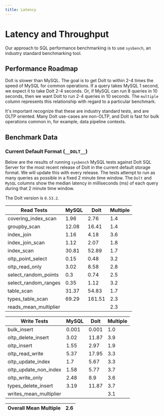 ```yaml
---
title: Latency
---
```


# Latency and Throughput

Our approach to SQL performance benchmarking is to use `sysbench`, an
industry standard benchmarking tool.

## Performance Roadmap

Dolt is slower than MySQL. The goal is to get Dolt to within 2-4 times
the speed of MySQL for common operations. If a query takes MySQL 1
second, we expect it to take Dolt 2-4 seconds. Or, if MySQL can run 8
queries in 10 seconds, then we want Dolt to run 2-4 queries in 10
seconds. The `multiple` column represents this relationship with
regard to a particular benchmark.

It's important recognize that these are industry standard tests, and
are OLTP oriented. Many Dolt use-cases are non-OLTP, and Dolt is fast
for bulk operations common in, for example, data pipeline contexts.

## Benchmark Data

### Current Default Format (`__DOLT__`)

Below are the results of running `sysbench` MySQL tests against Dolt
SQL Server for the most recent release of Dolt in the current default 
storage format. We will update this with every release. The tests 
attempt to run as many queries as possible in a fixed 2 minute time 
window. The `Dolt` and `MySQL` columns show the median latency in 
milliseconds (ms) of each query during that 2 minute time window.

The Dolt version is `0.53.2`.

<!-- START___DOLT___LATENCY_RESULTS_TABLE -->
|       Read Tests        | MySQL |  Dolt  | Multiple |
|-------------------------|-------|--------|----------|
| covering\_index\_scan   |  1.96 |   2.76 |      1.4 |
| groupby\_scan           | 12.08 |  16.41 |      1.4 |
| index\_join             |  1.16 |   4.18 |      3.6 |
| index\_join\_scan       |  1.12 |   2.07 |      1.8 |
| index\_scan             | 30.81 |  52.89 |      1.7 |
| oltp\_point\_select     |  0.15 |   0.48 |      3.2 |
| oltp\_read\_only        |  3.02 |   8.58 |      2.8 |
| select\_random\_points  |   0.3 |   0.74 |      2.5 |
| select\_random\_ranges  |  0.35 |   1.12 |      3.2 |
| table\_scan             | 31.37 |  54.83 |      1.7 |
| types\_table\_scan      | 69.29 | 161.51 |      2.3 |
| reads\_mean\_multiplier |       |        |      2.3 |

|       Write Tests        | MySQL | Dolt  | Multiple |
|--------------------------|-------|-------|----------|
| bulk\_insert             | 0.001 | 0.001 |      1.0 |
| oltp\_delete\_insert     |  3.02 | 11.87 |      3.9 |
| oltp\_insert             |  1.55 |  2.97 |      1.9 |
| oltp\_read\_write        |  5.37 | 17.95 |      3.3 |
| oltp\_update\_index      |   1.7 |  5.67 |      3.3 |
| oltp\_update\_non\_index |  1.58 |  5.77 |      3.7 |
| oltp\_write\_only        |  2.48 |   8.9 |      3.6 |
| types\_delete\_insert    |  3.19 | 11.87 |      3.7 |
| writes\_mean\_multiplier |       |       |      3.1 |

| Overall Mean Multiple | 2.6 |
|-----------------------|-----|
<!-- END___DOLT___LATENCY_RESULTS_TABLE -->
<br/>
